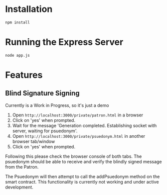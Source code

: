 # Installation
`npm install`
# Running the Express Server
`node app.js`
# Features
## Blind Signature Signing
Currently is a Work in Progress, so it's just a demo
1. Open `http://localhost:3000/private/patron.html` in a browser
2. Click on 'yes' when prompted.
3. Wait for the message 'Generation completed. Establishing socket
   with server, waiting for psuedonym'.
4. Open `http://localhost:3000/private/psuedonym.html` in another browser tab/window
5. Click on 'yes' when prompted.

Following this please check the browser console of both tabs.  The
psuedonym should be able to receive and verify the blindly signed
message from the Patron.

The Psuedonym will then attempt to call the addPsuedonym method on the
smart contract. This functionality is currently not working and under
active development.
